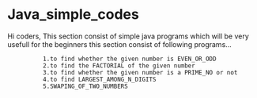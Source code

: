 # Java_simple_codes


Hi coders,
  This section consist of simple java programs which will be very usefull for the beginners
  this section consist of following programs...
  
              1.to find whether the given number is EVEN_OR_ODD
              2.to find the FACTORIAL of the given number
              3.to find whether the given number is a PRIME_NO or not
              4.to find LARGEST_AMONG_N_DIGITS 
              5.SWAPING_OF_TWO_NUMBERS
